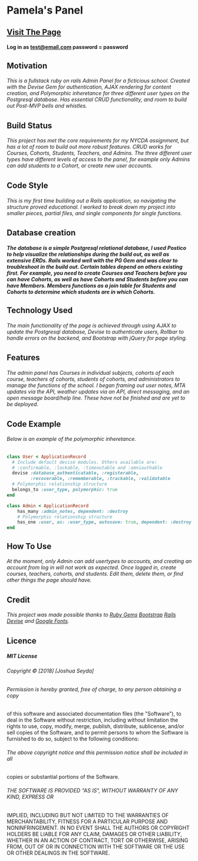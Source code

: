 # Pamela's Panel
## [Visit The Page](https://pamelas-panel.herokuapp.com/)
#### Log in as test@email.com password = password
## Motivation
###### This is a fullstack ruby on rails Admin Panel for a ficticious school. Created with the Devise Gem for authentication, AJAX rendering for content creation, and Polymorphic inheretance for three different user types on the Postgresql database. Has essential CRUD functionality, and room to build out Post-MVP bells and whistles.
## Build Status
###### This project has met the core requirements for my NYCDA assignment, but has a lot of room to build out more robust features. CRUD works for Courses, Cohorts, Students, Teachers, and Admins. The three different user types have different levels of access to the panel, for example only Admins can add students to a Cohort, or create new user accounts.    
## Code Style
###### This is my first time building out a Rails application, so navigating the structure proved educational. I worked to break down my project into smaller pieces, partial files, and single components for single functions. 
## Database creation
##### The database is a simple Postgresql relational database, I used Postico to help visualize the relationships during the build out, as well as extensive ERDs. Rails worked well with the PG Gem and was clear to troubleshoot in the build out. Certain tables depend on others existing first. For example, you need to create Courses and Teachers before you can have Cohorts, as well as have Cohorts and Students before you can have Members. Members functions as a join table for Students and Cohorts to determine which students are in which Cohorts. 
## Technology Used
###### The main functionality of the page is achieved through using AJAX to update the Postgresql database, Devise to authenticate users, Rollbar to handle errors on the backend, and Bootstrap with jQuery for page styling. 
## Features
######  The admin panel has Courses in individual subjects, cohorts of each course, teachers of cohorts, students of cohorts, and administrators to manage the functions of the school. I began framing out user notes, MTA updates via the API, weather updates via an API, direct messaging, and an open message board/help line. These have not be finished and are yet to be deployed. 
## Code Example
###### Below is an example of the polymorphic inheretance.
```ruby
class User < ApplicationRecord
  # Include default devise modules. Others available are:
  # :confirmable, :lockable, :timeoutable and :omniauthable
  devise :database_authenticatable, :registerable,
         :recoverable, :rememberable, :trackable, :validatable
  # Polymorphic relationship structure
  belongs_to :user_type, polymorphic: true
end

class Admin < ApplicationRecord
    has_many :admin_notes, dependent: :destroy
    # Polymorphic relationship structure
    has_one :user, as: :user_type, autosave: true, dependent: :destroy
end
```
## How To Use
###### At the moment, only Admin can add usertypes to accounts, and creating an account from log in will not work as expected. Once logged in, create courses, teachers, cohorts, and students. Edit them, delete them, or find other things the page _should_ have. 
## Credit
###### This project was made possible thanks to [Ruby Gems](http://rubygems.org/) [Bootstrap](https://getbootstrap.com/) [Rails](https://github.com/rails/rails) [Devise](https://github.com/plataformatec/devise) and [Google Fonts](https://fonts.google.com/). 
## Licence
##### MIT License

###### Copyright &copy; [2018] [Joshua Seyda]

###### Permission is hereby granted, free of charge, to any person obtaining a copy
of this software and associated documentation files (the "Software"), to deal
in the Software without restriction, including without limitation the rights
to use, copy, modify, merge, publish, distribute, sublicense, and/or sell
copies of the Software, and to permit persons to whom the Software is
furnished to do so, subject to the following conditions:

###### The above copyright notice and this permission notice shall be included in all
copies or substantial portions of the Software.

###### THE SOFTWARE IS PROVIDED "AS IS", WITHOUT WARRANTY OF ANY KIND, EXPRESS OR
IMPLIED, INCLUDING BUT NOT LIMITED TO THE WARRANTIES OF MERCHANTABILITY,
FITNESS FOR A PARTICULAR PURPOSE AND NONINFRINGEMENT. IN NO EVENT SHALL THE
AUTHORS OR COPYRIGHT HOLDERS BE LIABLE FOR ANY CLAIM, DAMAGES OR OTHER
LIABILITY, WHETHER IN AN ACTION OF CONTRACT, TORT OR OTHERWISE, ARISING FROM,
OUT OF OR IN CONNECTION WITH THE SOFTWARE OR THE USE OR OTHER DEALINGS IN THE
SOFTWARE.


